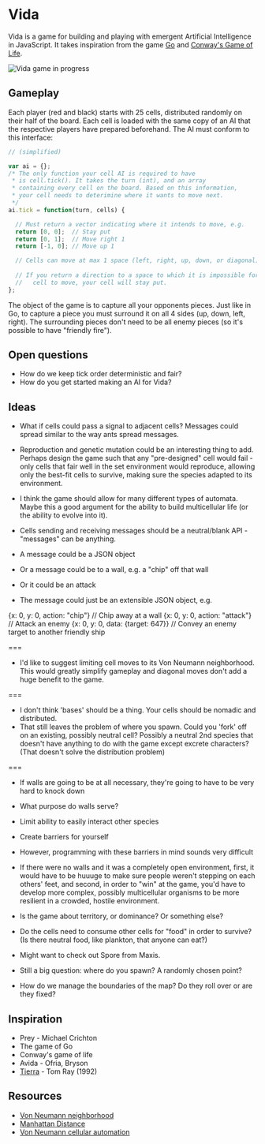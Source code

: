 # Vida

Vida is a game for building and playing with emergent Artificial Intelligence in JavaScript. It takes inspiration from the game [Go](http://en.wikipedia.org/wiki/Go_%28game%29) and [Conway's Game of Life](http://en.wikipedia.org/wiki/Conway's_Game_of_Life).

![Vida game in progress](http://jeffcarp.github.io/vida/images/sample-3.png)

## Gameplay

Each player (red and black) starts with 25 cells, distributed randomly on their half of the board. Each cell is loaded with the same copy of an AI that the respective players have prepared beforehand. The AI must conform to this interface:

```javascript
// (simplified)

var ai = {};
/* The only function your cell AI is required to have
 * is cell.tick(). It takes the turn (int), and an array
 * containing every cell on the board. Based on this information,
 * your cell needs to deterimine where it wants to move next.
 */
ai.tick = function(turn, cells) {

  // Must return a vector indicating where it intends to move, e.g.
  return [0, 0];  // Stay put
  return [0, 1];  // Move right 1
  return [-1, 0]; // Move up 1

  // Cells can move at max 1 space (left, right, up, down, or diagonal)
  
  // If you return a direction to a space to which it is impossible for the
  //   cell to move, your cell will stay put.
};
```

The object of the game is to capture all your opponents pieces. Just like in Go, to capture a piece you must surround it on all 4 sides (up, down, left, right). The surrounding pieces don't need to be all enemy pieces (so it's possible to have "friendly fire").

## Open questions

- How do we keep tick order deterministic and fair?
- How do you get started making an AI for Vida?

## Ideas

- What if cells could pass a signal to adjacent cells? Messages could spread similar to the way ants spread messages.
- Reproduction and genetic mutation could be an interesting thing to add. Perhaps design the game such that any "pre-designed" cell would fail - only cells that fair well in the set environment would reproduce, allowing only the best-fit cells to survive, making sure the species adapted to its environment.
- I think the game should allow for many different types of automata. Maybe this a good argument for the ability to build multicellular life (or the ability to evolve into it).

- Cells sending and receiving messages should be a neutral/blank API - "messages" can be anything.
- A message could be a JSON object
- Or a message could be to a wall, e.g. a "chip" off that wall
- Or it could be an attack
- The message could just be an extensible JSON object, e.g. 

{x: 0, y: 0, action: "chip"} // Chip away at a wall
{x: 0, y: 0, action: "attack"} // Attack an enemy
{x: 0, y: 0, data: {target: 647}} // Convey an enemy target to another friendly ship

===

- I'd like to suggest limiting cell moves to its Von Neumann neighborhood. This would greatly simplify gameplay and diagonal moves don't add a huge benefit to the game. 

===

- I don't think 'bases' should be a thing. Your cells should be nomadic and distributed.
- That still leaves the problem of where you spawn. Could you 'fork' off on an existing, possibly neutral cell? Possibly a neutral 2nd species that doesn't have anything to do with the game except excrete characters? (That doesn't solve the distribution problem)

===

- If walls are going to be at all necessary, they're going to have to be very hard to knock down
- What purpose do walls serve?
- Limit ability to easily interact other species 
- Create barriers for yourself
- However, programming with these barriers in mind sounds very difficult
- If there were no walls and it was a completely open environment, first, it would have to be huuuge to make sure people weren't stepping on each others' feet, and second, in order to "win" at the game, you'd have to develop more complex, possibly multicellular organisms to be more resilient in a crowded, hostile environment.

- Is the game about territory, or dominance? Or something else?

- Do the cells need to consume other cells for "food" in order to survive? (Is there neutral food, like plankton, that anyone can eat?)

- Might want to check out Spore from Maxis.

- Still a big question: where do you spawn? A randomly chosen point? 

- How do we manage the boundaries of the map? Do they roll over or are they fixed?

## Inspiration

- Prey - Michael Crichton
- The game of Go
- Conway's game of life
- Avida - Ofria, Bryson 
- [Tierra](http://www.cs.cmu.edu/afs/cs/project/ai-repository/ai/areas/alife/systems/tierra/0.html) - Tom Ray (1992)

## Resources

- [Von Neumann neighborhood](http://en.wikipedia.org/wiki/Von_Neumann_neighborhood)
- [Manhattan Distance](http://en.wiktionary.org/wiki/Manhattan_distance) 
- [Von Neumann cellular automation](http://en.wikipedia.org/wiki/Von_Neumann_cellular_automata)
